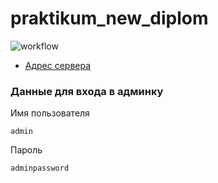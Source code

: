 # praktikum_new_diplom
![workflow](https://github.com/Rodion-dot-com/foodgram-project-react/actions/workflows/foodgram_workflow.yml/badge.svg) 
- [Адрес сервера](http://130.193.43.103/)
### Данные для входа в админку
Имя пользователя 
```
admin
```
Пароль
```
adminpassword
```